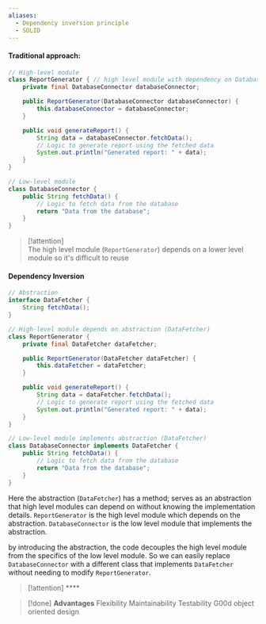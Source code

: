 ```yaml
---
aliases:
  - Dependency inversion principle
  - SOLID
---
```

#### Traditional approach: 
```java
// High-level module
class ReportGenerator { // high level module with dependency on DatabaseConnector 
    private final DatabaseConnector databaseConnector;

    public ReportGenerator(DatabaseConnector databaseConnector) {
        this.databaseConnector = databaseConnector;
    }

    public void generateReport() {
        String data = databaseConnector.fetchData();
        // Logic to generate report using the fetched data
        System.out.println("Generated report: " + data);
    }
}

// Low-level module
class DatabaseConnector {
    public String fetchData() {
        // Logic to fetch data from the database
        return "Data from the database";
    }
}
```

> [!attention] \
> The high level module (`ReportGenerator`) depends on a lower level module so it's difficult to reuse


####  Dependency Inversion 
```java
// Abstraction
interface DataFetcher {
    String fetchData();
}

// High-level module depends on abstraction (DataFetcher)
class ReportGenerator {
    private final DataFetcher dataFetcher;

    public ReportGenerator(DataFetcher dataFetcher) {
        this.dataFetcher = dataFetcher;
    }

    public void generateReport() {
        String data = dataFetcher.fetchData();
        // Logic to generate report using the fetched data
        System.out.println("Generated report: " + data);
    }
}

// Low-level module implements abstraction (DataFetcher)
class DatabaseConnector implements DataFetcher {
    public String fetchData() {
        // Logic to fetch data from the database
        return "Data from the database";
    }
}
```
Here the abstraction (`DataFetcher`) has a method; serves as an abstraction that high level modules can depend on without knowing the implementation details. 
`ReportGenerator` is the high level module which depends on the abstraction. 
`DatabaseConnector` is the low level module that implements the abstraction. 

by introducing the abstraction, the code decouples the high level module from the specifics of the low level module. So we can easily replace `DatabaseConnector` with a different class that implements `DataFetcher` without needing to modify `ReportGenerator`. 

> [!attention]  **** 
 > 

> [!done]  **Advantages** 
 > Flexibility
 > Maintainability
 > Testability
 > G00d object oriented design   
 
 